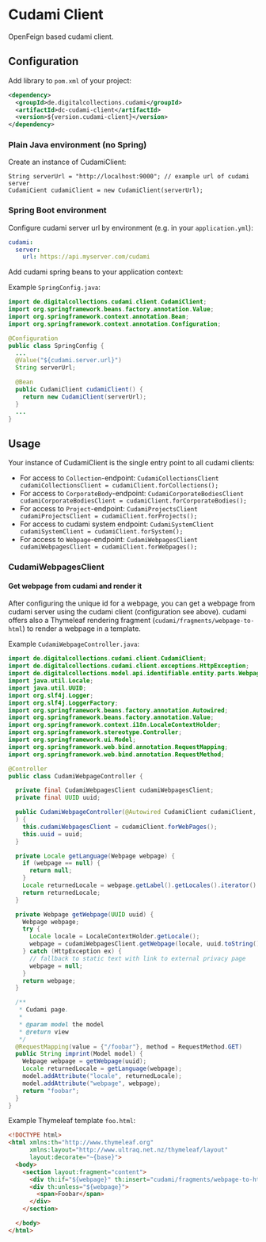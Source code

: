 # Cudami Client

OpenFeign based cudami client.

## Configuration

Add library to `pom.xml` of your project:

```xml
<dependency>
  <groupId>de.digitalcollections.cudami</groupId>
  <artifactId>dc-cudami-client</artifactId>
  <version>${version.cudami-client}</version>
</dependency>
```

### Plain Java environment (no Spring)

Create an instance of CudamiClient:

```
String serverUrl = "http://localhost:9000"; // example url of cudami server
CudamiCient cudamiClient = new CudamiClient(serverUrl);
```

### Spring Boot environment

Configure cudami server url by environment (e.g. in your `application.yml`):

```yml
cudami:
  server:
    url: https://api.myserver.com/cudami
```

Add cudami spring beans to your application context:

Example `SpringConfig.java`:

```java
import de.digitalcollections.cudami.client.CudamiClient;
import org.springframework.beans.factory.annotation.Value;
import org.springframework.context.annotation.Bean;
import org.springframework.context.annotation.Configuration;

@Configuration
public class SpringConfig {
  ...
  @Value("${cudami.server.url}")
  String serverUrl;

  @Bean
  public CudamiClient cudamiClient() {
    return new CudamiClient(serverUrl);
  }
  ...
}
```

## Usage

Your instance of CudamiClient is the single entry point to all cudami clients:

- For access to `Collection`-endpoint: `CudamiCollectionsClient cudamiCollectionsClient = cudamiClient.forCollections();`
- For access to `CorporateBody`-endpoint: `CudamiCorporateBodiesClient cudamiCorporateBodiesClient = cudamiClient.forCorporateBodies();`
- For access to `Project`-endpoint: `CudamiProjectsClient cudamiProjectsClient = cudamiClient.forProjects();`
- For access to cudami system endpoint: `CudamiSystemClient cudamiSystemClient = cudamiClient.forSystem();`
- For access to `Webpage`-endpoint: `CudamiWebpagesClient cudamiWebpagesClient = cudamiClient.forWebpages();`

### CudamiWebpagesClient

#### Get webpage from cudami and render it

After configuring the unique id for a webpage, you can get a webpage from cudami server using the cudami client (configuration see above). cudami offers also a Thymeleaf rendering fragment (`cudami/fragments/webpage-to-html`) to render a webpage in a template.

Example `CudamiWebpageController.java`:

```java
import de.digitalcollections.cudami.client.CudamiClient;
import de.digitalcollections.cudami.client.exceptions.HttpException;
import de.digitalcollections.model.api.identifiable.entity.parts.Webpage;
import java.util.Locale;
import java.util.UUID;
import org.slf4j.Logger;
import org.slf4j.LoggerFactory;
import org.springframework.beans.factory.annotation.Autowired;
import org.springframework.beans.factory.annotation.Value;
import org.springframework.context.i18n.LocaleContextHolder;
import org.springframework.stereotype.Controller;
import org.springframework.ui.Model;
import org.springframework.web.bind.annotation.RequestMapping;
import org.springframework.web.bind.annotation.RequestMethod;

@Controller
public class CudamiWebpageController {

  private final CudamiWebpagesClient cudamiWebpagesClient;
  private final UUID uuid;

  public CudamiWebpageController(@Autowired CudamiClient cudamiClient, @Value("${cudami.webpages.foobar}") UUID uuid
  ) {
    this.cudamiWebpagesClient = cudamiClient.forWebPages();
    this.uuid = uuid;
  }

  private Locale getLanguage(Webpage webpage) {
    if (webpage == null) {
      return null;
    }
    Locale returnedLocale = webpage.getLabel().getLocales().iterator().next();
    return returnedLocale;
  }

  private Webpage getWebpage(UUID uuid) {
    Webpage webpage;
    try {
      Locale locale = LocaleContextHolder.getLocale();
      webpage = cudamiWebpagesClient.getWebpage(locale, uuid.toString());
    } catch (HttpException ex) {
      // fallback to static text with link to external privacy page
      webpage = null;
    }
    return webpage;
  }

  /**
   * Cudami page.
   *
   * @param model the model
   * @return view
   */
  @RequestMapping(value = {"/foobar"}, method = RequestMethod.GET)
  public String imprint(Model model) {
    Webpage webpage = getWebpage(uuid);
    Locale returnedLocale = getLanguage(webpage);
    model.addAttribute("locale", returnedLocale);
    model.addAttribute("webpage", webpage);
    return "foobar";
  }
}
```

Example Thymeleaf template `foo.html`:

```html
<!DOCTYPE html>
<html xmlns:th="http://www.thymeleaf.org"
      xmlns:layout="http://www.ultraq.net.nz/thymeleaf/layout"
      layout:decorate="~{base}">
  <body>
    <section layout:fragment="content">
      <div th:if="${webpage}" th:insert="cudami/fragments/webpage-to-html :: renderWebpage(${webpage}, ${locale})"></div>
      <div th:unless="${webpage}">
        <span>Foobar</span>
      </div>
    </section>

  </body>
</html>

```
